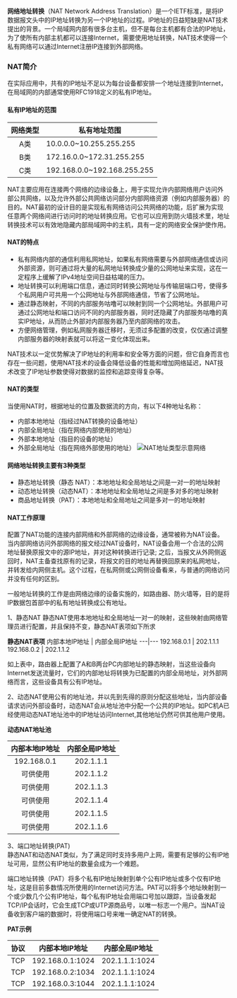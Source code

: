 **网络地址转换**（NAT Network Address Translation）是一个IETF标准，是将IP数据报文头中的IP地址转换为另一个IP地址的过程。IP地址的日益短缺是NAT技术提出的背景。一个局域网内部有很多台主机，但不是每台主机都有合法的IP地址，为了使所有内部主机都可以连接Internet，需要使用地址转换，NAT技术使得一个私有网络可以通过Internet注册IP连接到外部网络。

### NAT简介
在实际应用中，共有的IP地址不足以为每台设备都安排一个地址连接到Internet，在局域网的内部通常使用RFC1918定义的私有IP地址。


#### 私有IP地址的范围
网络类型 | 私有地址范围
|:-:|-| 
|A类|10.0.0.0~10.255.255.255|
|B类|172.16.0.0~172.31.255.255|
|C类|192.168.0.0~192.168.255.255|

NAT主要应用在连接两个网络的边缘设备上，用于实现允许内部网络用户访问外部公共网络，以及允许外部公共网络访问部分内部网络资源（例如内部服务器）的目的。NAT最初的设计目的是实现私有网络访问公共网络的功能，后扩展为实现任意两个网络间进行访问时的地址转换应用。它也可以应用到防火墙技术里，地址转换技术可以有效地隐藏内部局域网中的主机，具有一定的网络安全保护使作用。


#### NAT的特点
- 私有网络内部的通信利用私网地址，如果私有网络需要与外部网络通信或访问外部资源，则可通过将大量的私网地址转换成少量的公网地址来实现，这在一定程序上缓解了IPv4地址空间日益枯竭的压力。
- 地址转换可以利用端口信息，通过同时转换公网地址与传输层端口号，使得多个私网用户可共用一个公网地址与外部网络通信，节省了公网地址。
- 通过静态映射，不同的内部服务咕噜可以映射到同一个公网地址。外部用户可通过公网地址和端口访问不同的内部服务器，同时还隐藏了内部服务咕噜的真实IP地址，从而防止外部对内部服务器乃至内部网络的攻击。
- 方便网络管理，例如私网服务器迁移时，无须过多配置的改变，仅仅通过调整内部服务器的映射表就可以将这一变化体现出来。

NAT技术以一定优势解决了IP地址的利用率和安全等方面的问题，但它自身而言也存在一些问题，使用NAT技术的设备会降低设备的性能和增加网络延迟，NAT技术改变了IP地址参数使得对数据的监控和追踪变得复杂等。

#### NAT的类型
当使用NAT时，根据地址的位置及数据流的方向，有以下4种地址名称：
- 内部本地地址（指经过NAT转换的设备地址）
- 内部全局地址（指在网络内部使用的地址）
- 外部本地地址（指目的设备的地址）
- 外部全局地址（指在网络外部使用的地址）
![NAT地址类型示意网络](https://timgsa.baidu.com/timg?image&quality=80&size=b9999_10000&sec=1584365168724&di=c308883c0ba2ba69b7f75f1f5e5c1de6&imgtype=jpg&src=http%3A%2F%2Fimg4.imgtn.bdimg.com%2Fit%2Fu%3D581395739%2C3745741421%26fm%3D214%26gp%3D0.jpg)

#### 网络地址转换主要有3种类型
- 静态地址转换（静态    NAT）：本地地址和全局地址之间是一对一的地址映射
- 动态地址转换（动态NAT）：本地地址和全局地址之间是多对多的地址映射
- 商品地址转换（PAT）：本地地址和全局地址之间是多对一的地址映射

#### NAT工作原理
配置了NAT功能的连接内部网络和外部网络的边缘设备，通常被称为NAT设备。当内部网络访问外部网络的报文经过NAT设备时，NAT设备会用一个合法的公网地址替换原报文中的源IP地址，并对这种转换进行记录; 之后，当报文从外网侧返回时，NAT主备查找原有的记录，将报文的目的地址再替换回原来的私网地址，并转发给内网侧主机。这个过程，在私网侧或公网侧设备看来，与普通的网络访问并没有任何的区别。

一般地址转换的工作是由网络边缘的设备实施的，如路由器、防火墙等，目的是将IP数据包首部中的私有地址转换成公有地址。

1、静态NAT
静态NAT使用本地地址和全局地址一对一的映射，这些映射由网络管理员进行配置，并且保持不变，静态NAT表项如下所求


**静态NAT表项**
内部本地IP地址 | 内部全局IP地址
---|---
192.168.0.1 | 202.1.1.1
192.168.0.2 | 202.1.1.2

如上表中，路由器上配置了A和B两台PC内部地址的静态映射，当这些设备向Internet发送流量时，它们的内部地址将转换为已配置的内部全局地址，对外部网络而言，这些设备具有公有IP地址。

2、动态NAT使用公有的地址池，并以先到先得的原则分配这些地址，当内部设备请求访问外部设备时，动态NAT会从地址池中分配一个公共的IP地址。如PC机A已经使用动态NAT地址池中的IP地址访问Internet,其他地址仍然可供其他用户使用。


**动态NAT地址池**

内部本地IP地址 | 内部全局IP地址
:---:|:---:
192.168.0.1 | 202.1.1.1
可供使用| 202.1.1.2
可供使用| 202.1.1.3
可供使用| 202.1.1.4
可供使用| 202.1.1.5
可供使用| 202.1.1.6

3、端口地址转换(PAT)  
静态NAT和动态NAT类似，为了满足同时支持多用户上网，需要有足够的公有IP地址可用，显然公有IP地址的数量会成为一个难题。

端口地址转换（PAT）将多个私有IP地址映射到单个公有IP地址或多个仅有IP地址，这是目前多数情况所使用的Internet访问方法。PAT可以将多个地址映射到一个或少数几个公有IP地址，每个私有IP地址会用端口号加以跟踪，当设备发起TCP/IP会话时，它会生成TCP或UTP源商品号，以唯一标志一个用户。当NAT设备收到客户端的数据时，将使用端口号来唯一确定NAT的转换。

**PAT示例** 

协议|内部本地IP地址 | 内部全局IP地址
----|---|---
TCP|192.168.0.1:1024|202.1.1.1:1024
TCP|192.168.0.2:1034|202.1.1.1:1024
TCP|192.168.0.3:1044|202.1.1.1:1024








